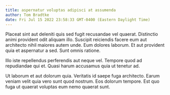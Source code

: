 ```yaml
---
title: aspernatur voluptas adipisci at assumenda
author: Tom Bradtke
date: Fri Jul 15 2022 23:58:33 GMT-0400 (Eastern Daylight Time)
---
```

Placeat sint aut deleniti quis sed fugit recusandae vel quaerat. Distinctio animi provident odit aliquam illo. Suscipit reiciendis facere eum aut architecto nihil maiores autem unde. Eum dolores laborum. Et aut provident quia et aspernatur a sed. Sunt omnis ratione.

 Illo iste repellendus perferendis aut neque vel. Tempore quod ad repudiandae qui et. Quasi harum accusamus quia ut tenetur ad.

 Ut laborum et aut dolorum quia. Veritatis id saepe fuga architecto. Earum veniam velit quia vero sunt quod nostrum. Eos dolorum tempore. Est quo fuga ut quaerat voluptas eum nemo quaerat sunt.